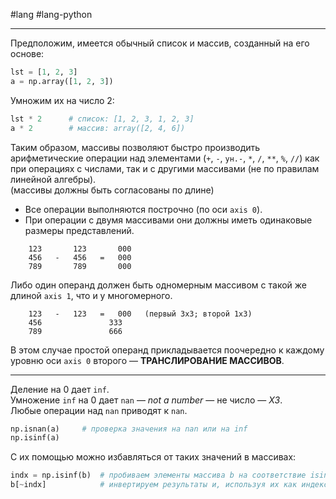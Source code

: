 #lang #lang-python 

---
Предположим, имеется обычный список и массив, созданный на его основе:

```python
lst = [1, 2, 3]
a = np.array([1, 2, 3])
```

Умножим их на число 2:

```python
lst * 2      # список: [1, 2, 3, 1, 2, 3]
a * 2        # массив: array([2, 4, 6])
```

Таким образом, массивы позволяют быстро производить арифметические операции над элементами (`+`, `-`, `ун.-`, `*`, `/`, `**`, `%`, `//`) как при операциях с числами, так и с другими массивами (не по правилам линейной алгебры).  
(массивы должны быть согласованы по длине)
- Все операции выполняются построчно (по оси `axis 0`).
- При операции с двумя массивами они должны иметь одинаковые размеры представлений.

```
    123       123       000
    456   -   456   =   000
    789       789       000
```

Либо один операнд должен быть одномерным массивом с такой же длиной `axis 1`, что и у многомерного.

```
    123   -   123   =   000   (первый 3x3; второй 1x3)
    456               333
    789               666
```

В этом случае простой операнд прикладывается поочередно к каждому уровню оси `axis 0` второго — **ТРАНСЛИРОВАНИЕ МАССИВОВ**.

---

Деление на 0 дает `inf`.  
Умножение `inf` на 0 дает `nan` — *not a number* — не число — *ХЗ*.  
Любые операции над `nan` приводят к `nan`.

```python
np.isnan(a)     # проверка значения на nan или на inf
np.isinf(a)
```

С их помощью можно избавляться от таких значений в массивах:

```python
indx = np.isinf(b)  # пробиваем элементы массива b на соответствие isinf(), получаем массив результатов.
b[~indx]            # инвертируем результаты и, используя их как индексы, создаем массив по выборке.
```
